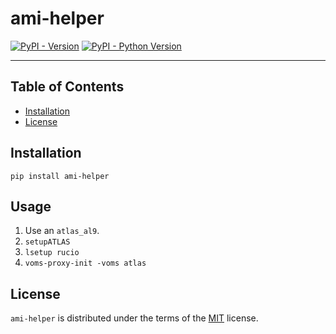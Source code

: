 # ami-helper

[![PyPI - Version](https://img.shields.io/pypi/v/ami-helper.svg)](https://pypi.org/project/ami-helper)
[![PyPI - Python Version](https://img.shields.io/pypi/pyversions/ami-helper.svg)](https://pypi.org/project/ami-helper)

-----

## Table of Contents

- [Installation](#installation)
- [License](#license)

## Installation

```console
pip install ami-helper
```

## Usage

1. Use an `atlas_al9`. 
1. `setupATLAS`
1. `lsetup rucio`
1. `voms-proxy-init -voms atlas`

## License

`ami-helper` is distributed under the terms of the [MIT](https://spdx.org/licenses/MIT.html) license.
